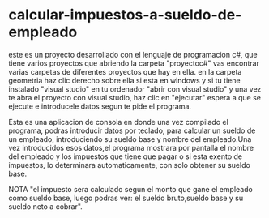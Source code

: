# calcular-impuestos-a-sueldo-de-empleado
este es un proyecto desarrollado con el lenguaje de programacion c#, que tiene varios proyectos que abriendo la carpeta "proyectoc#" vas encontrar varias carpetas
de diferentes proyectos que hay en ella.
en la carpeta geometria haz clic derecho sobre ella si esta en windows y si tu tiene instalado "visual studio" en tu ordenador 
"abrir con visual studio" y una vez te abra el proyecto con visual studio, haz clic en "ejecutar" espera a que se ejecute e introducele datos segun te pide el programa.

Esta es una aplicacion de consola en donde una vez compilado el programa, podras introducir datos por teclado, para calcular un sueldo de un empleado, introduciendo su sueldo base y nombre del empleado.Una vez introducidos esos datos,el programa mostrara por pantalla el nombre del empleado y  los impuestos 
 que tiene que pagar o si esta exento de impuestos, lo determinara automaticamente, con solo obtener su sueldo base. 
 
 NOTA
 "el impuesto sera calculado segun el monto que gane el empleado como sueldo base, luego 
 podras ver: el sueldo bruto,sueldo base y su sueldo neto a cobrar".
